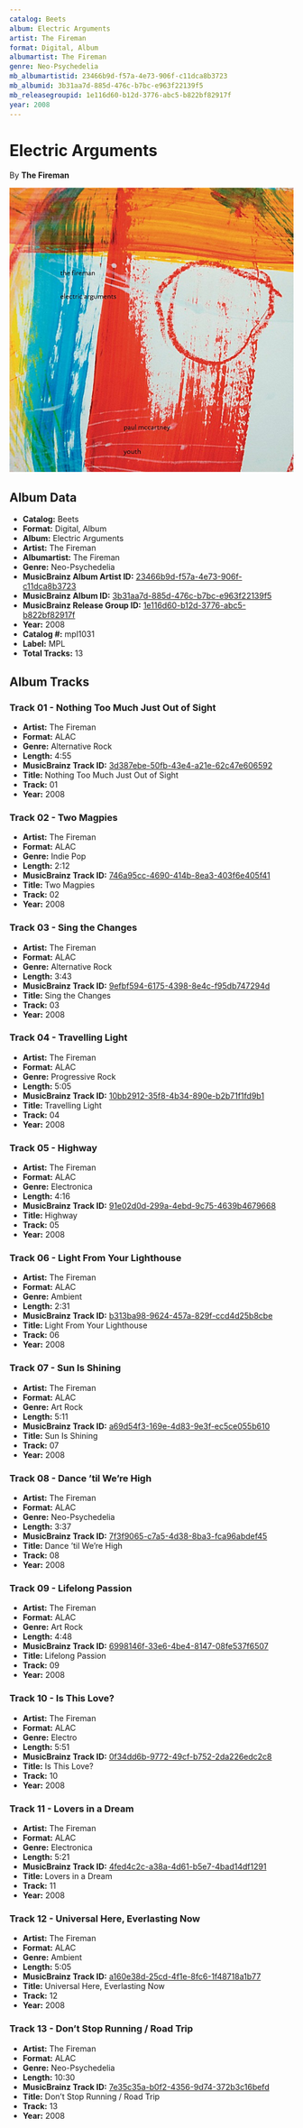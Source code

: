 ```yaml
---
catalog: Beets
album: Electric Arguments
artist: The Fireman
format: Digital, Album
albumartist: The Fireman
genre: Neo-Psychedelia
mb_albumartistid: 23466b9d-f57a-4e73-906f-c11dca8b3723
mb_albumid: 3b31aa7d-885d-476c-b7bc-e963f22139f5
mb_releasegroupid: 1e116d60-b12d-3776-abc5-b822bf82917f
year: 2008
---
```


# Electric Arguments

By **The Fireman**

![](../../assets/beetscovers/The_Fireman-Electric_Arguments.jpg)

## Album Data

- **Catalog:** Beets
- **Format:** Digital, Album
- **Album:** Electric Arguments
- **Artist:** The Fireman
- **Albumartist:** The Fireman
- **Genre:** Neo-Psychedelia
- **MusicBrainz Album Artist ID:** [23466b9d-f57a-4e73-906f-c11dca8b3723](https://musicbrainz.org/artist/23466b9d-f57a-4e73-906f-c11dca8b3723)
- **MusicBrainz Album ID:** [3b31aa7d-885d-476c-b7bc-e963f22139f5](https://musicbrainz.org/release/3b31aa7d-885d-476c-b7bc-e963f22139f5)
- **MusicBrainz Release Group ID:** [1e116d60-b12d-3776-abc5-b822bf82917f](https://musicbrainz.org/release-group/1e116d60-b12d-3776-abc5-b822bf82917f)
- **Year:** 2008
- **Catalog #:** mpl1031
- **Label:** MPL
- **Total Tracks:** 13

## Album Tracks

### Track 01 - Nothing Too Much Just Out of Sight

- **Artist:** The Fireman
- **Format:** ALAC
- **Genre:** Alternative Rock
- **Length:** 4:55
- **MusicBrainz Track ID:** [3d387ebe-50fb-43e4-a21e-62c47e606592](https://musicbrainz.org/recording/3d387ebe-50fb-43e4-a21e-62c47e606592)
- **Title:** Nothing Too Much Just Out of Sight
- **Track:** 01
- **Year:** 2008

### Track 02 - Two Magpies

- **Artist:** The Fireman
- **Format:** ALAC
- **Genre:** Indie Pop
- **Length:** 2:12
- **MusicBrainz Track ID:** [746a95cc-4690-414b-8ea3-403f6e405f41](https://musicbrainz.org/recording/746a95cc-4690-414b-8ea3-403f6e405f41)
- **Title:** Two Magpies
- **Track:** 02
- **Year:** 2008

### Track 03 - Sing the Changes

- **Artist:** The Fireman
- **Format:** ALAC
- **Genre:** Alternative Rock
- **Length:** 3:43
- **MusicBrainz Track ID:** [9efbf594-6175-4398-8e4c-f95db747294d](https://musicbrainz.org/recording/9efbf594-6175-4398-8e4c-f95db747294d)
- **Title:** Sing the Changes
- **Track:** 03
- **Year:** 2008

### Track 04 - Travelling Light

- **Artist:** The Fireman
- **Format:** ALAC
- **Genre:** Progressive Rock
- **Length:** 5:05
- **MusicBrainz Track ID:** [10bb2912-35f8-4b34-890e-b2b71f1fd9b1](https://musicbrainz.org/recording/10bb2912-35f8-4b34-890e-b2b71f1fd9b1)
- **Title:** Travelling Light
- **Track:** 04
- **Year:** 2008

### Track 05 - Highway

- **Artist:** The Fireman
- **Format:** ALAC
- **Genre:** Electronica
- **Length:** 4:16
- **MusicBrainz Track ID:** [91e02d0d-299a-4ebd-9c75-4639b4679668](https://musicbrainz.org/recording/91e02d0d-299a-4ebd-9c75-4639b4679668)
- **Title:** Highway
- **Track:** 05
- **Year:** 2008

### Track 06 - Light From Your Lighthouse

- **Artist:** The Fireman
- **Format:** ALAC
- **Genre:** Ambient
- **Length:** 2:31
- **MusicBrainz Track ID:** [b313ba98-9624-457a-829f-ccd4d25b8cbe](https://musicbrainz.org/recording/b313ba98-9624-457a-829f-ccd4d25b8cbe)
- **Title:** Light From Your Lighthouse
- **Track:** 06
- **Year:** 2008

### Track 07 - Sun Is Shining

- **Artist:** The Fireman
- **Format:** ALAC
- **Genre:** Art Rock
- **Length:** 5:11
- **MusicBrainz Track ID:** [a69d54f3-169e-4d83-9e3f-ec5ce055b610](https://musicbrainz.org/recording/a69d54f3-169e-4d83-9e3f-ec5ce055b610)
- **Title:** Sun Is Shining
- **Track:** 07
- **Year:** 2008

### Track 08 - Dance ’til We’re High

- **Artist:** The Fireman
- **Format:** ALAC
- **Genre:** Neo-Psychedelia
- **Length:** 3:37
- **MusicBrainz Track ID:** [7f3f9065-c7a5-4d38-8ba3-fca96abdef45](https://musicbrainz.org/recording/7f3f9065-c7a5-4d38-8ba3-fca96abdef45)
- **Title:** Dance ’til We’re High
- **Track:** 08
- **Year:** 2008

### Track 09 - Lifelong Passion

- **Artist:** The Fireman
- **Format:** ALAC
- **Genre:** Art Rock
- **Length:** 4:48
- **MusicBrainz Track ID:** [6998146f-33e6-4be4-8147-08fe537f6507](https://musicbrainz.org/recording/6998146f-33e6-4be4-8147-08fe537f6507)
- **Title:** Lifelong Passion
- **Track:** 09
- **Year:** 2008

### Track 10 - Is This Love?

- **Artist:** The Fireman
- **Format:** ALAC
- **Genre:** Electro
- **Length:** 5:51
- **MusicBrainz Track ID:** [0f34dd6b-9772-49cf-b752-2da226edc2c8](https://musicbrainz.org/recording/0f34dd6b-9772-49cf-b752-2da226edc2c8)
- **Title:** Is This Love?
- **Track:** 10
- **Year:** 2008

### Track 11 - Lovers in a Dream

- **Artist:** The Fireman
- **Format:** ALAC
- **Genre:** Electronica
- **Length:** 5:21
- **MusicBrainz Track ID:** [4fed4c2c-a38a-4d61-b5e7-4bad14df1291](https://musicbrainz.org/recording/4fed4c2c-a38a-4d61-b5e7-4bad14df1291)
- **Title:** Lovers in a Dream
- **Track:** 11
- **Year:** 2008

### Track 12 - Universal Here, Everlasting Now

- **Artist:** The Fireman
- **Format:** ALAC
- **Genre:** Ambient
- **Length:** 5:05
- **MusicBrainz Track ID:** [a160e38d-25cd-4f1e-8fc6-1f48718a1b77](https://musicbrainz.org/recording/a160e38d-25cd-4f1e-8fc6-1f48718a1b77)
- **Title:** Universal Here, Everlasting Now
- **Track:** 12
- **Year:** 2008

### Track 13 - Don’t Stop Running / Road Trip

- **Artist:** The Fireman
- **Format:** ALAC
- **Genre:** Neo-Psychedelia
- **Length:** 10:30
- **MusicBrainz Track ID:** [7e35c35a-b0f2-4356-9d74-372b3c16befd](https://musicbrainz.org/recording/7e35c35a-b0f2-4356-9d74-372b3c16befd)
- **Title:** Don’t Stop Running / Road Trip
- **Track:** 13
- **Year:** 2008

